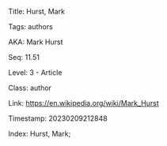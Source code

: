 Title:  Hurst, Mark

Tags:   authors

AKA:    Mark Hurst

Seq:    11.51

Level:  3 - Article

Class:  author

Link:   https://en.wikipedia.org/wiki/Mark_Hurst

Timestamp: 20230209212848

Index:  Hurst, Mark; 

